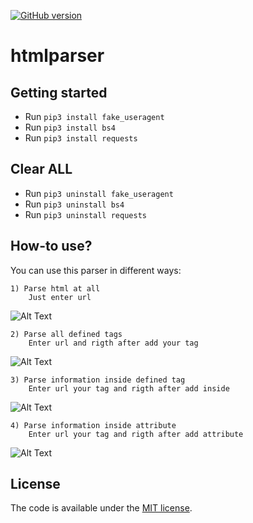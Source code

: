 [![GitHub version](https://badge.fury.io/gh/twinpixxx%2Fhtmlparser.svg)](https://badge.fury.io/gh/twinpixxx%2Fhtmlparser)


# htmlparser


## Getting started

- Run `pip3 install fake_useragent`
- Run `pip3 install bs4`
- Run `pip3 install requests`


## Clear ALL

- Run `pip3 uninstall fake_useragent`
- Run `pip3 uninstall bs4`
- Run `pip3 uninstall requests`


## How-to use?

You can use this parser in different ways:
	
	
	1) Parse html at all 
		Just enter url
![Alt Text](https://puu.sh/Cxkt7/d29b661b96.gif)
	
	
	2) Parse all defined tags
		Enter url and rigth after add your tag
![Alt Text](https://puu.sh/Cxktk/f562c4d7bc.gif)
	
	
	3) Parse information inside defined tag
		Enter url your tag and rigth after add inside
![Alt Text](https://puu.sh/Cxktt/47ddc00a2d.gif)
	
	
	4) Parse information inside attribute
		Enter url your tag and rigth after add attribute
![Alt Text](https://puu.sh/CxktE/0d7fab0fa7.gif)


## License

The code is available under the [MIT license](LICENSE.md).